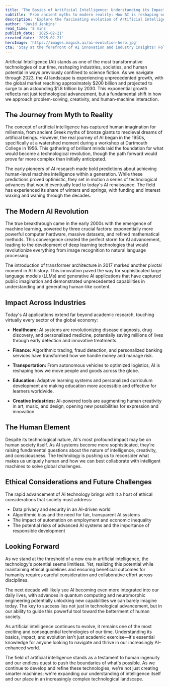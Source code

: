 ```yaml
---
title: 'The Basics of Artificial Intelligence: Understanding its Impact and Evolution'
subtitle: 'From ancient myths to modern reality: How AI is reshaping our world'
description: 'Explore the fascinating evolution of Artificial Intelligence from ancient myths to modern reality. This comprehensive guide examines AI\'s impact across industries, ethical considerations, and future challenges while highlighting its transformative potential in reshaping human society.'
author: 'David Jenkins'
read_time: '8 mins'
publish_date: '2025-02-21'
created_date: '2025-02-21'
heroImage: 'https://images.magick.ai/ai-evolution-hero.jpg'
cta: 'Stay at the forefront of AI innovation and industry insights! Follow us on LinkedIn for regular updates on the latest developments in artificial intelligence and join a community of forward-thinking professionals shaping the future of technology.'
---
```


Artificial Intelligence (AI) stands as one of the most transformative technologies of our time, reshaping industries, societies, and human potential in ways previously confined to science fiction. As we navigate through 2023, the AI landscape is experiencing unprecedented growth, with the global market reaching approximately $200 billion and projected to surge to an astounding $1.8 trillion by 2030. This exponential growth reflects not just technological advancement, but a fundamental shift in how we approach problem-solving, creativity, and human-machine interaction.

## The Journey from Myth to Reality

The concept of artificial intelligence has captured human imagination for millennia, from ancient Greek myths of bronze giants to medieval dreams of artificial beings. However, the real journey of AI began in the 1950s, specifically at a watershed moment during a workshop at Dartmouth College in 1956. This gathering of brilliant minds laid the foundation for what would become a technological revolution, though the path forward would prove far more complex than initially anticipated.

The early pioneers of AI research made bold predictions about achieving human-level machine intelligence within a generation. While these predictions proved optimistic, they set in motion a series of technological advances that would eventually lead to today's AI renaissance. The field has experienced its share of winters and springs, with funding and interest waxing and waning through the decades.

## The Modern AI Revolution

The true breakthrough came in the early 2000s with the emergence of machine learning, powered by three crucial factors: exponentially more powerful computer hardware, massive datasets, and refined mathematical methods. This convergence created the perfect storm for AI advancement, leading to the development of deep learning technologies that would revolutionize everything from image recognition to natural language processing.

The introduction of transformer architecture in 2017 marked another pivotal moment in AI history. This innovation paved the way for sophisticated large language models (LLMs) and generative AI applications that have captured public imagination and demonstrated unprecedented capabilities in understanding and generating human-like content.

## Impact Across Industries

Today's AI applications extend far beyond academic research, touching virtually every sector of the global economy:

- **Healthcare:** AI systems are revolutionizing disease diagnosis, drug discovery, and personalized medicine, potentially saving millions of lives through early detection and innovative treatments.

- **Finance:** Algorithmic trading, fraud detection, and personalized banking services have transformed how we handle money and manage risk.

- **Transportation:** From autonomous vehicles to optimized logistics, AI is reshaping how we move people and goods across the globe.

- **Education:** Adaptive learning systems and personalized curriculum development are making education more accessible and effective for learners worldwide.

- **Creative Industries:** AI-powered tools are augmenting human creativity in art, music, and design, opening new possibilities for expression and innovation.

## The Human Element

Despite its technological nature, AI's most profound impact may be on human society itself. As AI systems become more sophisticated, they're raising fundamental questions about the nature of intelligence, creativity, and consciousness. The technology is pushing us to reconsider what makes us uniquely human and how we can best collaborate with intelligent machines to solve global challenges.

## Ethical Considerations and Future Challenges

The rapid advancement of AI technology brings with it a host of ethical considerations that society must address:

- Data privacy and security in an AI-driven world
- Algorithmic bias and the need for fair, transparent AI systems
- The impact of automation on employment and economic inequality
- The potential risks of advanced AI systems and the importance of responsible development

## Looking Forward

As we stand at the threshold of a new era in artificial intelligence, the technology's potential seems limitless. Yet, realizing this potential while maintaining ethical guidelines and ensuring beneficial outcomes for humanity requires careful consideration and collaborative effort across disciplines.

The next decade will likely see AI becoming even more integrated into our daily lives, with advances in quantum computing and neuromorphic engineering potentially unlocking new capabilities we can barely imagine today. The key to success lies not just in technological advancement, but in our ability to guide this powerful tool toward the betterment of human society.

As artificial intelligence continues to evolve, it remains one of the most exciting and consequential technologies of our time. Understanding its basics, impact, and evolution isn't just academic exercise—it's essential knowledge for anyone looking to navigate and thrive in our increasingly AI-enhanced world.

The field of artificial intelligence stands as a testament to human ingenuity and our endless quest to push the boundaries of what's possible. As we continue to develop and refine these technologies, we're not just creating smarter machines; we're expanding our understanding of intelligence itself and our place in an increasingly complex technological landscape.